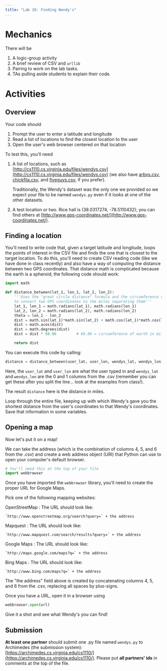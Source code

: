 ```yaml
---
title: "Lab 10: Finding Wendy's"
...
```



# Mechanics

There will be 

1.  A logic-group activity
1.  A brief review of CSV and `urllib`
2.  Pairing to work on the lab tasks.
3.  TAs pulling aside students to explain their code.

# Activities

## Overview

Your code should

1.  Prompt the user to enter a latitude and longitude
2.  Read a list of locations to find the closest location to the user
3.  Open the user's web browser centered on that location

To test this, you'll need

1.  A list of locations, such as [http://cs1110.cs.virginia.edu/files/wendys.csv](http://cs1110.cs.virginia.edu/files/wendys.csv)
    (we also have
    [arbys.csv](http://cs1110.cs.virginia.edu/files/arbys.csv),
    [chickfila.csv](http://cs1110.cs.virginia.edu/files/chickfila.csv),
    and
    [fiveguys.csv](http://cs1110.cs.virginia.edu/files/fiveguys.csv),
    if you prefer).
    
    Traditionally, the Wendy's dataset was the only one we provided so we expect your file to be named `wendys.py` even if it looks at one of the other datasets.

2.  A test location or two.
    Rice hall is (38.0317274, -78.5110432);
    you can find others at [http://www.gps-coordinates.net/](http://www.gps-coordinates.net/).

## Finding a location

You'll need to write code that, given a target latitude and longitude, loops the points of interest in the CSV file and finds the one that is closest to the target location.
To do this, you'll need to create CSV reading code (like we have done in class recently)
and also have a way of computing the distance between two GPS coordinates.
That distance math is complicated because the earth is a spheroid; the following code should work:

````python
import math

def distance_between(lat_1, lon_1, lat_2, lon_2):
    '''Uses the "great circle distance" formula and the circumference of the earth
    to convert two GPS coordinates to the miles separating them'''
    lat_1, lon_1 = math.radians(lat_1), math.radians(lon_1)
    lat_2, lon_2 = math.radians(lat_2), math.radians(lon_2)
    theta = lon_1 - lon_2
    dist = math.sin(lat_1)*math.sin(lat_2) + math.cos(lat_1)*math.cos(lat_2)*math.cos(theta)
    dist = math.acos(dist)
    dist = math.degrees(dist)
    dist = dist * 69.06         # 69.09 = circumference of earth in miles / 360 degrees

    return dist
````

You can execute this code by calling:

````python
distance = distance_between(user_lat, user_lon, wendys_lat, wendys_lon)
````

Here, the `user_lat` and `user_lon` are what the user typed in
and `wendys_lat` and `wendys_lon` are the 0 and 1 columns from the .csv
(remember you can get these after you split the line... look at the examples from class!).

The result `distance` here is the distance in miles.

Loop through the entire file, keeping up with which Wendy's gave you the shortest distance from the user's coordinates to that Wendy's coordinates.
Save that information in some variables.


## Opening a map

Now let's put it on a map!

We can take the address (which is the combination of columns 4, 5, and 6 from the .csv)
and create a web address object (URI) that Python can use to open your computer's default browser.

````python
# You'll need this at the top of your file
import webbrowser
````

Once you have imported the `webbrowser` library, you'll need to create the proper URL for Google Maps.

Pick one of the following mapping websites:

OpenStreetMap
:   The URL should look like:

    `http://www.openstreetmap.org/search?query=` + the address

Mapquest
:   The URL should look like:

    `http://www.mapquest.com/search/results?query=` + the address

Google Maps
:   The URL should look like:

    `http://maps.google.com/maps?q=` + the address

Bing Maps
:   The URL should look like:

    `http://www.bing.com/maps?q=` + the address


The "the address" field above is created by concatenating columns 4, 5, and 6 from the .csv, replacing all spaces by plus-signs.

Once you have a URL, open it in a browser using

````python
webbrowser.open(url)
````

Give it a shot and see what Wendy's you can find!


## Submission

**At least one partner** should submit one .py file named `wendys.py` to Archimedes (the submission system):
[https://archimedes.cs.virginia.edu/cs1110/](https://archimedes.cs.virginia.edu/cs1110/).
Please put **all partners' ids** in comments at the top of the file.
